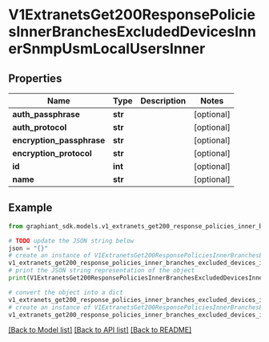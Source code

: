 # V1ExtranetsGet200ResponsePoliciesInnerBranchesExcludedDevicesInnerSnmpUsmLocalUsersInner


## Properties

Name | Type | Description | Notes
------------ | ------------- | ------------- | -------------
**auth_passphrase** | **str** |  | [optional] 
**auth_protocol** | **str** |  | [optional] 
**encryption_passphrase** | **str** |  | [optional] 
**encryption_protocol** | **str** |  | [optional] 
**id** | **int** |  | [optional] 
**name** | **str** |  | [optional] 

## Example

```python
from graphiant_sdk.models.v1_extranets_get200_response_policies_inner_branches_excluded_devices_inner_snmp_usm_local_users_inner import V1ExtranetsGet200ResponsePoliciesInnerBranchesExcludedDevicesInnerSnmpUsmLocalUsersInner

# TODO update the JSON string below
json = "{}"
# create an instance of V1ExtranetsGet200ResponsePoliciesInnerBranchesExcludedDevicesInnerSnmpUsmLocalUsersInner from a JSON string
v1_extranets_get200_response_policies_inner_branches_excluded_devices_inner_snmp_usm_local_users_inner_instance = V1ExtranetsGet200ResponsePoliciesInnerBranchesExcludedDevicesInnerSnmpUsmLocalUsersInner.from_json(json)
# print the JSON string representation of the object
print(V1ExtranetsGet200ResponsePoliciesInnerBranchesExcludedDevicesInnerSnmpUsmLocalUsersInner.to_json())

# convert the object into a dict
v1_extranets_get200_response_policies_inner_branches_excluded_devices_inner_snmp_usm_local_users_inner_dict = v1_extranets_get200_response_policies_inner_branches_excluded_devices_inner_snmp_usm_local_users_inner_instance.to_dict()
# create an instance of V1ExtranetsGet200ResponsePoliciesInnerBranchesExcludedDevicesInnerSnmpUsmLocalUsersInner from a dict
v1_extranets_get200_response_policies_inner_branches_excluded_devices_inner_snmp_usm_local_users_inner_from_dict = V1ExtranetsGet200ResponsePoliciesInnerBranchesExcludedDevicesInnerSnmpUsmLocalUsersInner.from_dict(v1_extranets_get200_response_policies_inner_branches_excluded_devices_inner_snmp_usm_local_users_inner_dict)
```
[[Back to Model list]](../README.md#documentation-for-models) [[Back to API list]](../README.md#documentation-for-api-endpoints) [[Back to README]](../README.md)


